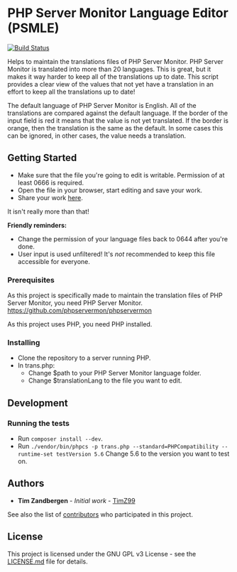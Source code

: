 # PHP Server Monitor Language Editor (PSMLE)
[![Build Status](https://travis-ci.org/TimZ99/phpservermon-language-editor.svg?branch=master)](https://travis-ci.org/TimZ99/phpservermon-language-editor)

Helps to maintain the translations files of PHP Server Monitor. PHP Server Monitor is translated into more than 20 languages. This is great, but it makes it way harder to keep all of the translations up to date. This script provides a clear view of the values that not yet have a translation in an effort to keep all the translations up to date!

The default language of PHP Server Monitor is English. All of the translations are compared against the default language. If the border of the input field is red it means that the value is not yet translated. If the border is orange, then the translation is the same as the default. In some cases this can be ignored, in other cases, the value needs a translation.

## Getting Started

- Make sure that the file you're going to edit is writable. Permission of at least 0666 is required. 
- Open the file in your browser, start editing and save your work.
- Share your work [here](https://github.com/phpservermon/phpservermon/pull).

It isn't really more than that!

**Friendly reminders:**
- Change the permission of your language files back to 0644 after you're done.
- User input is used unfiltered! It's *not* recommended to keep this file accessible for everyone.


### Prerequisites

As this project is specifically made to maintain the translation files of PHP Server Monitor, you need PHP Server Monitor. https://github.com/phpservermon/phpservermon

As this project uses PHP, you need PHP installed.

### Installing

- Clone the repository to a server running PHP.
- In trans.php:
   - Change $path to your PHP Server Monitor language folder.
   - Change $translationLang to the file you want to edit.

## Development
### Running the tests

- Run ```composer install --dev```.
- Run ```./vendor/bin/phpcs -p trans.php --standard=PHPCompatibility --runtime-set testVersion 5.6```
Change 5.6 to the version you want to test on.

## Authors

* **Tim Zandbergen** - *Initial work* - [TimZ99](https://github.com/TimZ99)

See also the list of [contributors](https://github.com/TimZ99/phpservermon-language-editor/contributors) who participated in this project.

## License

This project is licensed under the GNU GPL v3 License - see the [LICENSE.md](LICENSE.md) file for details.
